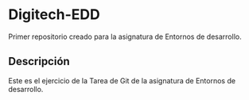 # Digitech-EDD
Primer repositorio creado para la asignatura de Entornos de desarrollo.

## Descripción
Este es el ejercicio de la Tarea de Git de la asignatura de Entornos de desarrollo.
